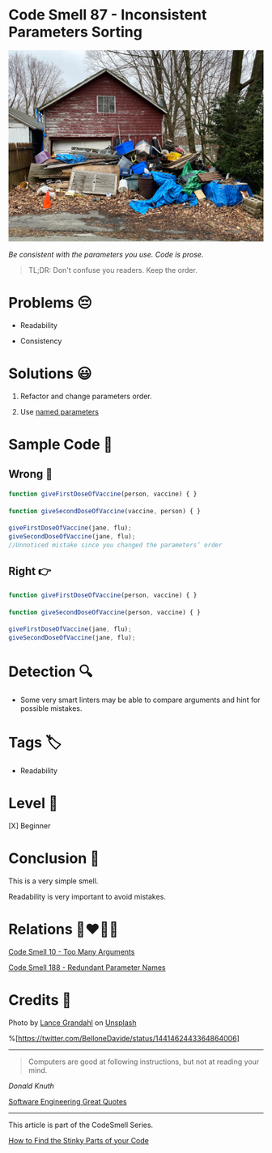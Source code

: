 # Code Smell 87 - Inconsistent Parameters Sorting

![Code Smell 87 - Inconsistent Parameters Sorting](Code%20Smell%2087%20-%20Inconsistent%20Parameters%20Sorting.jpg)

*Be consistent with the parameters you use. Code is prose.*

> TL;DR: Don't confuse you readers. Keep the order.

# Problems 😔 

- Readability

- Consistency

# Solutions 😃

1. Refactor and change parameters order.

2. Use [named parameters](https://en.wikipedia.org/wiki/Named_parameter)

# Sample Code 📖

## Wrong 🚫

<!-- [Gist Url](https://gist.github.com/mcsee/1f21534bd7ddf9390271ed0badd7352b) -->

```javascript
function giveFirstDoseOfVaccine(person, vaccine) { }

function giveSecondDoseOfVaccine(vaccine, person) { }

giveFirstDoseOfVaccine(jane, flu);
giveSecondDoseOfVaccine(jane, flu);  
//Unnoticed mistake since you changed the parameters’ order
```

## Right 👉

<!-- [Gist Url](https://gist.github.com/mcsee/e33e4b69f36750d7a24621f70aba155c) -->

```javascript
function giveFirstDoseOfVaccine(person, vaccine) { }

function giveSecondDoseOfVaccine(person, vaccine) { }

giveFirstDoseOfVaccine(jane, flu);
giveSecondDoseOfVaccine(jane, flu);
```

# Detection 🔍

- Some very smart linters may be able to compare arguments and hint for possible mistakes.

# Tags 🏷️

- Readability

# Level 🔋

[X] Beginner

# Conclusion 🏁

This is a very simple smell. 

Readability is very important to avoid mistakes.

# Relations 👩‍❤️‍💋‍👨

[Code Smell 10 - Too Many Arguments](https://github.com/mcsee/Software-Design-Articles/tree/main/Articles/Code%20Smells/Code%20Smell%2010%20-%20Too%20Many%20Arguments/readme.md)

[Code Smell 188 - Redundant Parameter Names](https://github.com/mcsee/Software-Design-Articles/tree/main/Articles/Code%20Smells/Code%20Smell%20188%20-%20Redundant%20Parameter%20Names/readme.md)

# Credits 🙏

Photo by [Lance Grandahl](https://unsplash.com/@lg17) on [Unsplash](https://unsplash.com/s/photos/disorder)
  
%[https://twitter.com/BelloneDavide/status/1441462443364864006]

* * *

> Computers are good at following instructions, but not at reading your mind.

_Donald Knuth_

[Software Engineering Great Quotes](https://github.com/mcsee/Software-Design-Articles/tree/main/Articles/Quotes/Software%20Engineering%20Great%20Quotes/readme.md)

* * *

This article is part of the CodeSmell Series.

[How to Find the Stinky Parts of your Code](https://github.com/mcsee/Software-Design-Articles/tree/main/Articles/Code%20Smells/How%20to%20Find%20the%20Stinky%20parts%20of%20your%20Code/readme.md)